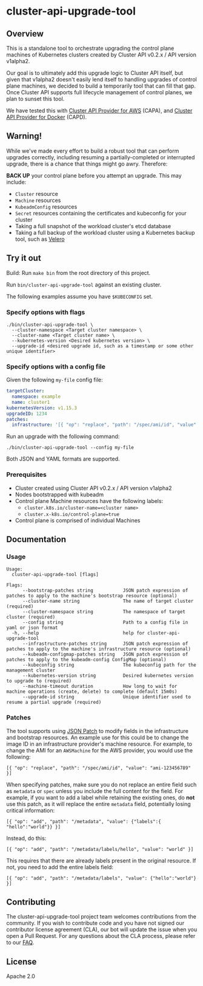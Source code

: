 # cluster-api-upgrade-tool

## Overview

This is a standalone tool to orchestrate upgrading the control plane machines of Kubernetes clusters created by Cluster
API v0.2.x / API version v1alpha2.

Our goal is to ultimately add this upgrade logic to Cluster API itself, but given that v1alpha2 doesn't easily lend
itself to handling upgrades of control plane machines, we decided to build a temporarily tool that can fill that gap.
Once Cluster API supports full lifecycle management of control planes, we plan to sunset this tool.

We have tested this with [Cluster API Provider for AWS](http://github.com/kubernetes-sigs/cluster-api-provider-aws)
(CAPA), and [Cluster API Provider for Docker](http://github.com/kubernetes-sigs/cluster-api-provider-docker) (CAPD).

## Warning!

While we've made every effort to build a robust tool that can perform upgrades correctly, including resuming a
partially-completed or interrupted upgrade, there is a chance that things might go awry. Therefore:

**BACK UP** your control plane before you attempt an upgrade. This may include:

- `Cluster` resource
- `Machine` resources
- `KubeadmConfig` resources
- `Secret` resources containing the certificates and kubeconfig for your cluster
- Taking a full snapshot of the workload cluster's etcd database
- Taking a full backup of the workload cluster using a Kubernetes backup tool, such as [Velero](https://velero.io)

## Try it out

Build: Run `make bin` from the root directory of this project.

Run `bin/cluster-api-upgrade-tool` against an existing cluster.

The following examples assume you have `$KUBECONFIG` set.


### Specify options with flags

```
./bin/cluster-api-upgrade-tool \
  --cluster-namespace <Target cluster namespace> \
  --cluster-name <Target cluster name> \
  --kubernetes-version <Desired kubernetes version> \
  --upgrade-id <desired upgrade id, such as a timestamp or some other unique identifier>
```

### Specify options with a config file

Given the following `my-file` config file:

```yaml
targetCluster:
  namespace: example
  name: cluster1
kubernetesVersion: v1.15.3
upgradeID: 1234
patches:
  infrastructure: '[{ "op": "replace", "path": "/spec/ami/id", "value": "ami-123456789" }]'
```

Run an upgrade with the following command:

```
./bin/cluster-api-upgrade-tool --config my-file
```

Both JSON and YAML formats are supported.

### Prerequisites

* Cluster created using Cluster API v0.2.x / API version v1alpha2
* Nodes bootstrapped with kubeadm
* Control plane Machine resources have the following labels:
  * `cluster.k8s.io/cluster-name=<cluster name>`
  * `cluster.x-k8s.io/control-plane=true`
* Control plane is comprised of individual Machines

## Documentation

### Usage

```
Usage:
  cluster-api-upgrade-tool [flags]

Flags:
      --bootstrap-patches string           JSON patch expression of patches to apply to the machine's bootstrap resource (optional)
      --cluster-name string                The name of target cluster (required)
      --cluster-namespace string           The namespace of target cluster (required)
      --config string                      Path to a config file in yaml or json format
  -h, --help                               help for cluster-api-upgrade-tool
      --infrastructure-patches string      JSON patch expression of patches to apply to the machine's infrastructure resource (optional)
      --kubeadm-configmap-patches string   JSON patch expression of patches to apply to the kubeadm-config ConfigMap (optional)
      --kubeconfig string                  The kubeconfig path for the management cluster
      --kubernetes-version string          Desired kubernetes version to upgrade to (required)
      --machine-timeout duration           How long to wait for machine operations (create, delete) to complete (default 15m0s)
      --upgrade-id string                  Unique identifier used to resume a partial upgrade (required)
```

### Patches

The tool supports using [JSON Patch](https://tools.ietf.org/html/rfc6902) to modify fields in the infrastructure and
bootstrap resources. An example use for this could be to change the image ID in an infrastructure provider's
machine resource. For example, to change the AMI for an `AWSMachine` for the AWS provider, you would use the following:

```
[{ "op": "replace", "path": "/spec/ami/id", "value": "ami-123456789" }]
```

When specifying patches, make sure you do not replace an entire field such as `metadata` or `spec` unless you include
the full content for the field. For example, if you want to add a label while retaining the existing ones, do **not**
use this patch, as it will replace the entire `metadata` field, potentially losing critical information:

```
[{ "op": "add", "path": "/metadata", "value": {"labels":{ "hello":"world"}} }]
```

Instead, do this:

```
[{ "op": "add", "path": "/metadata/labels/hello", "value": "world" }]
```

This requires that there are already labels present in the original resource. If not, you need to add the entire
labels field:

```
[{ "op": "add", "path": "/metadata/labels", "value": {"hello":"world"} }]
```

## Contributing

The cluster-api-upgrade-tool project team welcomes contributions from the community. If you wish to contribute code and
you have not signed our contributor license agreement (CLA), our bot will update the issue when you open a Pull Request.
For any questions about the CLA process, please refer to our [FAQ](https://cla.vmware.com/faq).

## License

Apache 2.0
